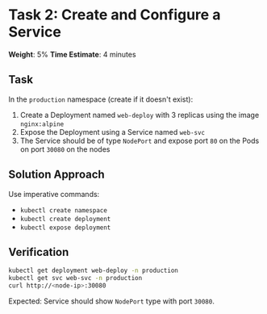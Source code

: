 # Task 2: Create and Configure a Service

**Weight**: 5%
**Time Estimate**: 4 minutes

## Task

In the `production` namespace (create if it doesn't exist):

1. Create a Deployment named `web-deploy` with 3 replicas using the image `nginx:alpine`
2. Expose the Deployment using a Service named `web-svc`
3. The Service should be of type `NodePort` and expose port `80` on the Pods on port `30080` on the nodes

## Solution Approach

Use imperative commands:
- `kubectl create namespace`
- `kubectl create deployment`
- `kubectl expose deployment`

## Verification

```bash
kubectl get deployment web-deploy -n production
kubectl get svc web-svc -n production
curl http://<node-ip>:30080
```

Expected: Service should show `NodePort` type with port `30080`.
